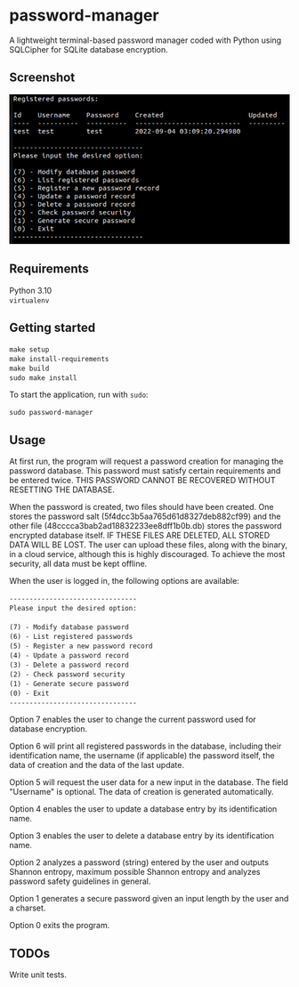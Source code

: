 # password-manager

A lightweight terminal-based password manager coded with Python using SQLCipher for SQLite database encryption.

## Screenshot

![screenshot](Screenshot.png)

## Requirements

Python 3.10 <br>
`virtualenv`

## Getting started

`make setup` <br>
`make install-requirements` <br>
`make build` <br>
`sudo make install` <br>

To start the application, run with `sudo`:

`sudo password-manager`

## Usage

At first run, the program will request a password creation for managing the password database. This password must satisfy certain requirements and be entered twice. THIS PASSWORD CANNOT BE RECOVERED WITHOUT RESETTING THE DATABASE.

When the password is created, two files should have been created. One stores the password salt (5f4dcc3b5aa765d61d8327deb882cf99) and the other file (48cccca3bab2ad18832233ee8dff1b0b.db) stores the password encrypted database itself. IF THESE FILES ARE DELETED, ALL STORED DATA WILL BE LOST. The user can upload these files, along with the binary, in a cloud service, although this is highly discouraged. To achieve the most security, all data must be kept offline.

When the user is logged in, the following options are available:

`--------------------------------` <br />
`Please input the desired option:` <br />
` ` <br />
`(7) - Modify database password` <br />
`(6) - List registered passwords` <br />
`(5) - Register a new password record` <br />
`(4) - Update a password record` <br />
`(3) - Delete a password record` <br />
`(2) - Check password security` <br />
`(1) - Generate secure password` <br />
`(0) - Exit` <br />
`--------------------------------` <br />

Option 7 enables the user to change the current password used for database encryption.

Option 6 will print all registered passwords in the database, including their identification name, the username (if applicable) the password itself, the data of creation and the data of the last update.

Option 5 will request the user data for a new input in the database. The field "Username" is optional. The data of creation is generated automatically.

Option 4 enables the user to update a database entry by its identification name.

Option 3 enables the user to delete a database entry by its identification name.

Option 2 analyzes a password (string) entered by the user and outputs Shannon entropy, maximum possible Shannon entropy and analyzes password safety guidelines in general.

Option 1 generates a secure password given an input length by the user and a charset.

Option 0 exits the program.

## TODOs

Write unit tests.
